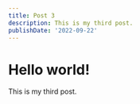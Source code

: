 ```yaml
---
title: Post 3
description: This is my third post.
publishDate: '2022-09-22'
---
```


# Hello world!

This is my third post.
